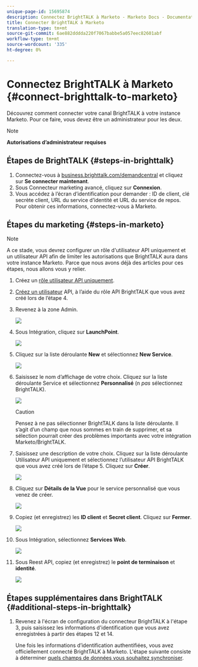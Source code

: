 ```yaml
---
unique-page-id: 15695874
description: Connectez BrightTALK à Marketo - Marketo Docs - Documentation du produit
title: Connecter BrightTALK à Marketo
translation-type: tm+mt
source-git-commit: 6ae882dddda220f7067babbe5a057eec82601abf
workflow-type: tm+mt
source-wordcount: '335'
ht-degree: 0%

---
```



# Connectez BrightTALK à Marketo {#connect-brighttalk-to-marketo}

Découvrez comment connecter votre canal BrightTALK à votre instance Marketo. Pour ce faire, vous devez être un administrateur pour les deux.

>[!NOTE]
>
>**Autorisations d’administrateur requises**

## Étapes de BrightTALK {#steps-in-brighttalk}

1. Connectez-vous à [business.brighttalk.com/demandcentral](https://business.brighttalk.com/demandcentral/login) et cliquez sur **Se connecter maintenant**.
1. Sous Connecteur marketing avancé, cliquez sur **Connexion**.
1. Vous accédez à l’écran d’identification pour demander : ID de client, clé secrète client, URL du service d’identité et URL du service de repos. Pour obtenir ces informations, connectez-vous à Marketo.

## Étapes du marketing {#steps-in-marketo}

>[!NOTE]
>
>A ce stade, vous devrez configurer un rôle d&#39;utilisateur API uniquement et un utilisateur API afin de limiter les autorisations que BrightTALK aura dans votre instance Marketo. Parce que nous avons déjà des articles pour ces étapes, nous allons vous y relier.

1. Créez un [rôle utilisateur API uniquement](/help/marketo/product-docs/administration/users-and-roles/create-an-api-only-user-role.md).
1. [Créez un utilisateur](/help/marketo/product-docs/administration/users-and-roles/create-an-api-only-user.md) API, à l’aide du rôle API BrightTALK que vous avez créé lors de l’étape 4.
1. Revenez à la zone Admin.

   ![](assets/one.png)

1. Sous Intégration, cliquez sur **LaunchPoint**.

   ![](assets/two.png)

1. Cliquez sur la liste déroulante **New** et sélectionnez **New Service**.

   ![](assets/three.png)

1. Saisissez le nom d’affichage de votre choix. Cliquez sur la liste déroulante Service et sélectionnez **Personnalisé** (n _pas_ sélectionnez BrightTALK).

   ![](assets/four.png)

   >[!CAUTION]
   >
   >Pensez à ne pas sélectionner BrightTALK dans la liste déroulante. Il s’agit d’un champ que nous sommes en train de supprimer, et sa sélection pourrait créer des problèmes importants avec votre intégration Marketo/BrightTALK.

1. Saisissez une description de votre choix. Cliquez sur la liste déroulante Utilisateur API uniquement et sélectionnez l’utilisateur API BrightTALK que vous avez créé lors de l’étape 5. Cliquez sur **Créer**.

   ![](assets/five.png)

1. Cliquez sur **Détails de la Vue** pour le service personnalisé que vous venez de créer.

   ![](assets/six.png)

1. Copiez (et enregistrez) les **ID client** et **Secret client**. Cliquez sur **Fermer**.

   ![](assets/eight-1.png)

1. Sous Intégration, sélectionnez **Services Web**.

   ![](assets/nine-1.png)

1. Sous Reest API, copiez (et enregistrez) le **point de terminaison** et **identité**.

   ![](assets/ten.png)

## Étapes supplémentaires dans BrightTALK {#additional-steps-in-brighttalk}

1. Revenez à l&#39;écran de configuration du connecteur BrightTALK à l&#39;étape 3, puis saisissez les informations d&#39;identification que vous avez enregistrées à partir des étapes 12 et 14.

   Une fois les informations d’identification authentifiées, vous avez officiellement connecté BrightTALK à Marketo. L&#39;étape suivante consiste à déterminer [quels champs de données vous souhaitez synchroniser](https://support.brighttalk.com/hc/en-us/articles/115005131274-BrightTALK-Connector-for-Marketo-Choose-the-Fields-to-Sync).
